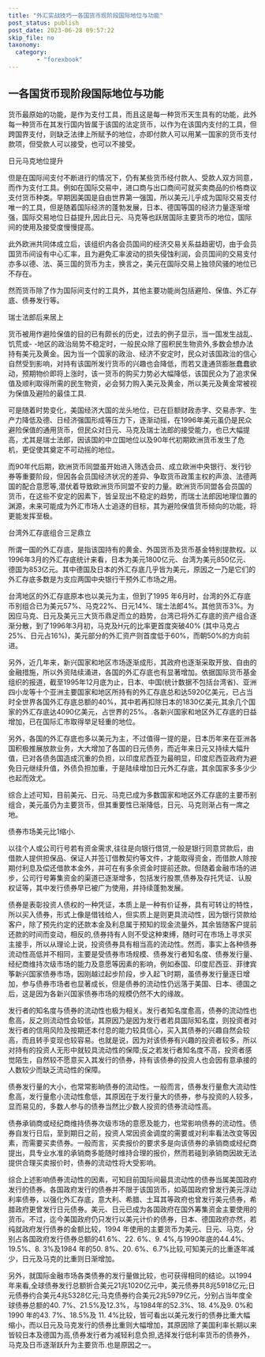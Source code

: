 ```yaml
---
title: "外汇实战技巧一各国货币现阶段国际地位与功能"
post_status: publish
post_date: 2023-06-28 09:57:22
skip_file: no
taxonomy:
  category:
        - "forexbook"
---
```


## 一各国货币现阶段国际地位与功能

货币最原始的功能，是作为支付工具，而且这是每一种货币天生具有的功能，此外每一种货币在其发行国内皆属于该国的法定货币，以作为在该国内支付的工具，但跨国界支付，则缺乏法律上所赋予的地位，亦即付款人可以用某一国家的货币支付款项，但受款人可以接受，也可以不接受。

日元马克地位提升

但是在国际间支付不断进行的情况下，仍有某些货币经付款人、受款人双方同意，而作为支付工具。例如在国际交易中，进口商与出口商间可就买卖商品的价格商议支付货币种类。早期因美国是自由世界第一强国，所以美元儿乎成为国际交易支付唯一的工具，但是随着国际经济的蓬勃发展，日本、德国等国的经济力量逐渐增强，国际交易地位日益提升,因此日元、马克等也跃居国际主要货币的地位，国际间的使用及接受度慢慢提高。

此外欧洲共同体成立后，该组织内各会员国间的经济交易关系益趋密切，由于会员国货币间设有中心汇率，且为避免汇率波动的损失侵蚀利润，会员国间的交易支付亦多以德、法、英三国的货币为主，换言之，美元在国际交易上独领风骚的地位已不存在。

然而货币除了作为国际间支付的工具外，其他主要功能尚包括避险、保值、外汇存底、债券发行等。

瑞士法郎后来居上

货币被用作避险保值的目的已有颇长的历史，过去的例子显示，当一国发生战乱、饥荒或- -地区的政治局势不稳定时，一般民众除了囤积民生物资外,多数会想办法持有美元及黄金。因为当一个国家的政治、经济不安定时，民众对该国政治的信心自然受到影响，对持有该国所发行货币的兴趣也会降低，而若又逢通货膨胀蠢蠢欲动，预期物价即将上涨时，该一货币的购买力势必大幅降低，该国民众为了追求保值及顺利取得所需的民生物资，必会努力购入美元及黄金，所以美元及黄金常被视为保值及避险的最佳工具.

可是随着时势变化，美国经济大国的龙头地位，已在巨额财政赤字、交易赤字、生产力降低及德、日经济强国形成等压力下，逐渐动摇，在1996年美元虽仍是民众避险保值的通用货币，但民众对日元、马克及瑞士法郎的接受能力，也已大幅提高，尤其是瑞士法郎，因该国的中立国地位以及90年代初期欧洲货币发生了危机，更促使其奠定不可动摇的地位。

而90年代后期，欧洲货币同盟虽开始进入筛选会员、成立欧洲中央银行、发行钞券等重要阶段，但因各会员国经济状况的差异、争取货币政策主权的声浪、法德两国的配合意愿等,潜伏着导致欧洲货币同盟不安的力量。欧洲货币同盟各会员国的货币，在这些不安定的因素下，皆呈现出不稳定的趋势，而瑞士法郎因地理位置的渊源，未来可能成为外汇市场人士追逐的目标，其为避险保值货币倾向的功能，将更能发挥至极。

台湾外汇存底组合三足鼎立

所谓一国的外汇存底，是指该国持有的黄金、外国货币及货币基金特别提款权。以1996年3月的外汇存底统计来看，日本为美元1800亿元、台湾为美元850亿元、德国为853亿元。其中德国及日本的外汇存底几乎皆为美元，原因之一乃是它们的外汇存底多数是为支应两国中央银行干预外汇市场之用。

台湾地区的外汇存底原本也以美元为主，但到了1995 年6月时，台湾的外汇存底币别组合已为美元57%、马克22%、日元14%、瑞士法郎4%。其他货币3%。为因应马克、日元及美元三大货币鼎足而立的趋势，台湾已将外汇存底的资产组合逐渐分散，到了1996年3月初，马克及H元的比率更首度突破40% (其中马克占25%、日元占16%)，美元部分的外汇资产则首度低于60%，而朝50%的方向前进。

另外，近几年来，新兴国家和地区市场逐渐成形，其政府也逐渐采取开放、自由的金融措施，所以外资陆续涌进，各国的外汇存底也有显著增加。依据国际货币基金组织的报道，截至1995年12月底为止，日本、中国(统计数据不包括台湾省)、亚洲四小龙等十个亚洲主要国家和地区所持有的外汇存底总和达5920亿美元，已占当时全世界各国外汇存底总额的40%，其中若再扣除日本的1830亿美元,其余几个国家的外汇存底达4090亿美元，占世界的25%。.各新兴国家和地区外汇存底的日益增加，已在国际汇市取得举足轻重的地位。

另外，各国的外汇存底也多以美元为主，不过值得一提的是，日本历年来在亚洲各国积极推展放款业务，大大增加了各国的日元债务，而近年来日元又持续大幅升值，已对各债务国造成沉重的负担，以印度尼西亚为最明显，印度尼西亚政府为避免日元继续升值，外债负担加重，于是陆续增加日元外汇存底，其余国家多多少少也起而效尤。

综合上述可知，目前美元、日元、马克已成为多数国家和地区外汇存底的主要币别组合，美元虽仍为主要货币，但其重要性已渐降低，日元、马克则渐占有一席之地。

债券市场美元比1缩小.

以往个人或公司行号若有资金需求,往往是向银行借贷,一般是银行同意贷款后，由借款人提供担保品、保证人并签订借教契约等文件，才能取得资金，而借款人除按期付利息及偿还借款本金外，并可在有多余资金时提前还款。但随着金融市场的进步，公司行号筹集资金的渠道已逐渐增多，包括发行股票,债券及存托凭证、认股权证等，其中发行债券早已被广为使用，并持续蓬勃发展。

债券是表彰投资人债权的一种凭证，本质上是一种有价证券，具有可转让的特性，所以买入债券，形式上像是借钱给人，但实质上是则更具流动性，因为银行贷款给客户，除了预先约定的还款本金及利息属于预知的现金流量外，其余皆随客户提前还款的时间而变动，相反的,债券持有人则不受这种束缚，随时可在市场上寻求买主接手，所以从理论上说，投资债券具有相当高的流动性。然而，事实上各种债券流动性高低并不相同，主要是受债券市场规模、债券发行者知名度、债券发行量、经纪商维持次级市场的能力及意愿等因素的影响，例如泰国、印度尼西亚、菲律宾筝新兴国家债券市场，因刚越过起步阶段，步入起飞时期，虽债券发行量逐日增加，参与债券市场者也显著成长，但是债券的流动性仍远落于美国、日本、德国之后，这是因为各新兴国家债券市场的规模仍然不大的缘故。

发行者的知名度与债券的流动性也极为相关。发行者知名度愈高，债券的流动性也愈高，反之则流动性会较低，其原因乃是因为发行者若具国际知名度，则投资者对发行者的信用风险及按期还本付息的能力较具信心，买入其债券的兴趣自然会较高，而且转手变现也较容易。也就是说，因为对该债券有兴趣的投资者较多，所以对持有的投资人无形中就较具流动性的保障;反之若发行者知名度不高，投资者感觉陌生，自然较不愿意买入其发行的债券，持有该债券的投资人也会因有意承接的人数较少而缺乏流动性的保障。

债券发行量的大小，也常常影晌债券的流动性。一般而言，债券发行量愈大流动性愈高，发行量愈小流动性愈低，其原因在于发行量大的债券，参与投资的人较多，显而易见的，多数人参与的债券当然比少数人投资的债券流动性高。

债券承销商或经纪商维持债券次级市场的意愿及能力，也常影响债券的流动性。债券自发行日后，至到期日之前，投资人常因资金调度的需要或对利率看法改变等因素，而需要买卖债券。一般而言，买卖报价的要求多是向该债券的承销商或经纪商提出，具专业水准的承销商多能随时维持合理的报价，然而若碰到承销商因故无法提供合理买卖报价时，债券的流动性将大受影响。

综合上述影响债券流动性的因素，可知目前国际间最具流动性的债券当属美国政府发行的债券。各国政府发行的债券并不限于该国货币，如英国政府曾发行美元浮动利率债券，以强化外汇存底，意大利、希腊、土耳其等政府也曾发行美元债券，希腊政府更曾发行日元债券。美元、日元已成为各国政府在国外筹集资金主要使用的货币。不过，迄今美国政府仍只发行以美元计价的债券，日本、德国政府亦然，若纯就政府发行债券的金额比较，1994 年使用的主要货币为美元、日元、马克，分别占各国政府发行债券总额的41.6%、22. 6%、9. 4%,与1990年底的44.4%、19.5%、8. 3%及1984 年的50. 8%、20. 6%、6.7%比较,可知美元的比重逐年减少，日元及马克的比重则日渐增加。

另外，就国际金融市场各类债券的发行量做比较，也可获得相同的结论。以1994年来看,全球债券发行总额折合美元21兆1020亿元中，美元债券共8兆5918亿元;日元债券约合美元4兆5328亿元;马克债券约合美元2兆5979亿元，分别占当年度全球债券总额的40. 7%、21.5%及12.3%，与1984年的52.3%、18. 4%及9. 0%和1990 年的43. 7%、18.5%及 11. 4%比较，皆可看出以美元发行的债券比重大幅缩小，而以日元及马克发行的债券比重则大幅增加，其原因除了美国利率长期以来皆较日本及德国为高,债券发行者为减轻利息负担,选择发行低利率货币的债券外，马克及日币逐渐跃升为主要货币.也是原因之一。
